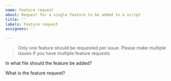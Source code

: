 ```yaml
---
name: Feature request
about: Request for a single feature to be added to a script
title: ''
labels: Feature request
assignees: ''

---
```


> Only one feature should be requested per issue. Please make multiple issues if you have multiple feature requests

In what file should the feature be added?

What is the feature request?
